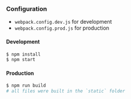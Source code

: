 ### Configuration
- `webpack.config.dev.js` for development
- `webpack.config.prod.js` for production

#### Development
```bash
$ npm install
$ npm start
```

#### Production
```bash
$ npm run build
# all files were built in the `static` folder
```
